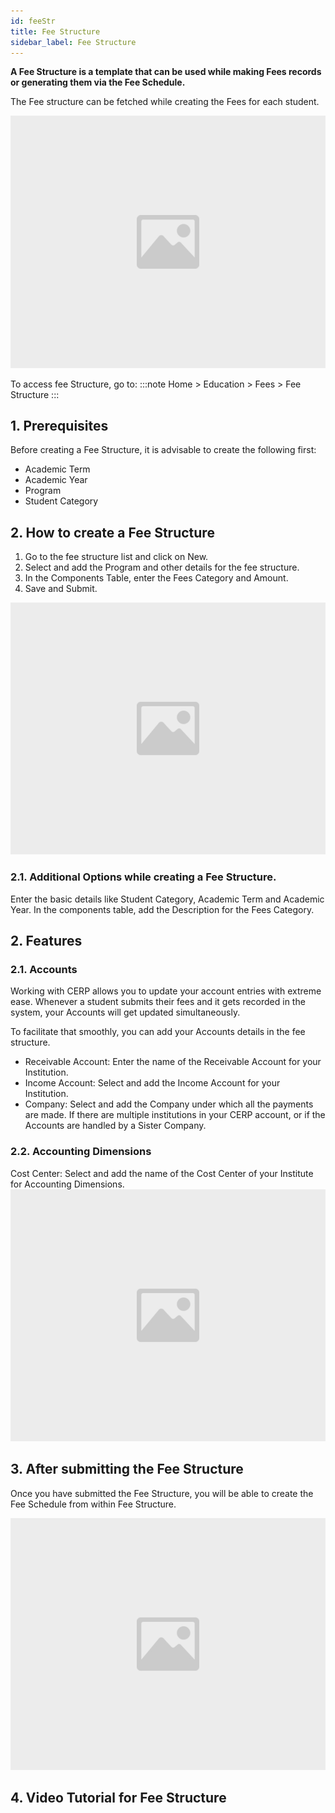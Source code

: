 ```yaml
---
id: feeStr
title: Fee Structure
sidebar_label: Fee Structure
---
```


**A Fee Structure is a template that can be used while making Fees records or generating them via the Fee Schedule.**

The Fee structure can be fetched while creating the Fees for each student.

![image](images/image.jpg)

To access fee Structure, go to:
:::note
Home > Education > Fees > Fee Structure
:::

## 1. Prerequisites

Before creating a Fee Structure, it is advisable to create the following first:

- Academic Term
- Academic Year
- Program
- Student Category

## 2. How to create a Fee Structure

1. Go to the fee structure list and click on New.
1. Select and add the Program and other details for the fee structure.
1. In the Components Table, enter the Fees Category and Amount.
1. Save and Submit.

![image](images/image.jpg)

### 2.1. Additional Options while creating a Fee Structure.

Enter the basic details like Student Category, Academic Term and Academic Year.
In the components table, add the Description for the Fees Category.

## 2. Features

### 2.1. Accounts

Working with CERP allows you to update your account entries with extreme ease. Whenever a student submits their fees and it gets recorded in the system, your Accounts will get updated simultaneously.

To facilitate that smoothly, you can add your Accounts details in the fee structure.

- Receivable Account: Enter the name of the Receivable Account for your Institution.
- Income Account: Select and add the Income Account for your Institution.
- Company: Select and add the Company under which all the payments are made. If there are multiple institutions in your CERP account, or if the Accounts are handled by a Sister Company.

### 2.2. Accounting Dimensions

Cost Center: Select and add the name of the Cost Center of your Institute for Accounting Dimensions.
![image](images/image.jpg)

## 3. After submitting the Fee Structure

Once you have submitted the Fee Structure, you will be able to create the Fee Schedule from within Fee Structure.

![image](images/image.jpg)

## 4. Video Tutorial for Fee Structure
